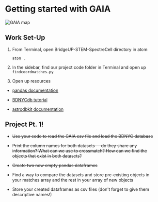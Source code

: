 # Getting started with GAIA

![GAIA map](https://3c1703fe8d.site.internapcdn.net/newman/gfx/news/hires/2018/astronomerso.jpg)

## Work Set-Up

1. From Terminal, open BridgeUP-STEM-SpectreCell directory in atom

    `atom .`

2. In the sidebar, find our project code folder in Terminal and open up `findcoordmatches.py`

3. Open up resources

  - [pandas documentation](http://pandas.pydata.org/pandas-docs/stable/)

  - [BDNYCdb tutorial](https://github.com/BDNYC/BDNYCdb/blob/master/tutorial/tutorial.md)

  - [astrodbkit documentation](https://astrodbkit.readthedocs.io/en/latest/index.html)


## Project Pt. 1!

- ~~Use your code to read the GAIA csv file and load the BDNYC database~~

- ~~Print the column names for both datasets -- do they share any information? What can we use to crossmatch? How can we find the objects that exist in both datasets?~~

- ~~Create two new empty pandas dataframes~~

- Find a way to compare the datasets and store pre-existing objects in your matches array and the rest in your array of new objects

- Store your created dataframes as csv files (don't forget to give them descriptive names!)
